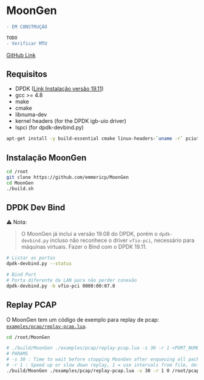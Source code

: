 # MoonGen
```diff
- EM CONSTRUÇÃO

TODO
- Verificar MTU
```
[GitHub Link](https://github.com/emmericp/MoonGen)

## Requisitos
- DPDK ([Link Instalação versão 19.11](https://github.com/lbfiorino/pcap-replay-tools/tree/main/pktgen-dpdk#instalar-dpdk))
- gcc >= 4.8
- make
- cmake
- libnuma-dev
- kernel headers (for the DPDK igb-uio driver)
- lspci (for dpdk-devbind.py)
```bash
apt-get install -y build-essential cmake linux-headers-`uname -r` pciutils libnuma-dev
```

## Instalação MoonGen
```bash
cd /root
git clone https://github.com/emmericp/MoonGen
cd MoonGen
./build.sh
```

## DPDK Dev Bind
:warning: Nota:
> O MoonGen já inclui a versão 19.08 do DPDK, porém o `dpdk-devbind.py` incluso não reconhece o driver `vfio-pci`, necessário para máquinas virtuais.
> Fazer o Bind com o DPDK 19.11.

```bash
# Listar as portas 
dpdk-devbind.py --status

# Bind Port
# Porta diferente da LAN para não perder conexão
dpdk-devbind.py -b vfio-pci 0000:00:07.0
```

## Replay PCAP
O MoonGen tem um código de exemplo para replay de pcap: [`examples/pcap/replay-pcap.lua`](https://github.com/emmericp/MoonGen/blob/master/examples/pcap/replay-pcap.lua).
```bash
cd /root/MoonGen

# ./build/MoonGen ./examples/pcap/replay-pcap.lua -s 30 -r 1 <PORT_NUMBER> <PCAP_FILE
# PARAMS
# -s 30 : Time to wait before stopping MoonGen after enqueuing all packets. Increase for pcaps with a very low rate. Default = 10 seconds. 
# -r 1 : Speed up or slow down replay, 1 = use intervals from file, default = replay as fast as possible. Default = 0.
./build/MoonGen ./examples/pcap/replay-pcap.lua -s 30 -r 1 0 /root/pcaps/smallFlows.pcap
```
